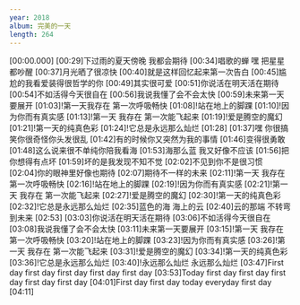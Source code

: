 ```yaml
---
year: 2018
album: 完美的一天
length: 264
---
```

[00:00.000]
[00:29]下过雨的夏天傍晚 我都会期待
[00:34]唱歌的蝉 嘿 把星星都吵醒
[00:37]月光晒了很凉快
[00:40]就是这样回忆起来第一次告白
[00:45]尴尬的我看爱装得很哲学的你
[00:49]其实很可爱
[00:51]你说活在明天活在期待
[00:54]不如活得今天很自在
[00:56]我说我懂了会不会太快
[00:59]未来第一天要展开
[01:03]!第一天我存在 第一次呼吸畅快
[01:08]!站在地上的脚踝
[01:10]!因为你而有真实感
[01:13]!第一天 我存在 第一次能飞起来
[01:19]!爱是腾空的魔幻
[01:21]!第一天的纯真色彩
[01:24]!它总是永远那么灿烂
[01:28]
[01:37]嘿 你很搞笑你很奇怪你头发很乱
[01:42]有的时候你又突然为我的事情
[01:46]变得很勇敢
[01:48]这么说来很不单纯你陪我看海
[01:53]海那么蓝 我又好像不应该
[01:56]把你想得有点坏
[01:59]坏的是我发现不知不觉
[02:02]不见到你不是很习惯
[02:04]你的眼神里好像也期待
[02:07]期待不一样的未来
[02:11]!第一天 我存在 第一次呼吸畅快
[02:16]!站在地上的脚踝
[02:19]!因为你而有真实感
[02:21]!第一天 我存在 第一次能飞起来
[02:27]!爱是腾空的魔幻
[02:30]!第一天的纯真色彩
[02:32]!它总是永远那么灿烂
[02:35]蓝色的海 海上的云
[02:40]云的那端 不转弯 到未来
[02:53]
[03:03]你说活在明天活在期待
[03:06]不如活得今天很自在
[03:08]我说我懂了会不会太快
[03:11]未来第一天要展开
[03:15]!第一天 我存在 第一次呼吸畅快
[03:20]!站在地上的脚踝
[03:23]!因为你而有真实感
[03:26]!第一天 我存在 第一次能飞起来
[03:31]!爱是腾空的魔幻
[03:34]!第一天的纯真色彩
[03:36]!它总是永远那么灿烂
[03:40]!永远那么灿烂 永远那么灿烂
[03:47]First day first day first day first day first day
[03:53]Today first day first day first day first day first day
[04:01]First day first day today everyday first day
[04:11]